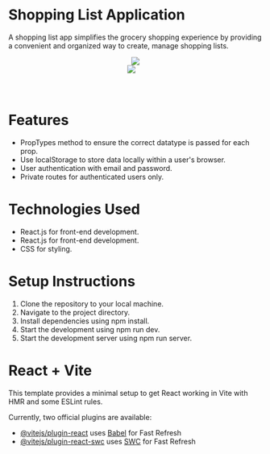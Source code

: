 
# Shopping List Application

A shopping list app simplifies the grocery shopping experience by providing a convenient and organized way to create, manage shopping lists.

<div id="header" align="center">
  <img src="https://media.giphy.com/media/v1.Y2lkPTc5MGI3NjExbHFyenU4dzhybm8zOGk1a251cHFyYmVpcmJpamhqY2M4N3FpdWx2eiZlcD12MV9pbnRlcm5hbF9naWZfYnlfaWQmY3Q9Zw/DWXPqvinrACGz0HnZK/giphy.gif"
>
  <br>

  <img src="https://github.com/KunnikarB/shopping-app/assets/138579856/0f5d55a9-daed-4a85-931e-499c53eb846d">
  <img scr="https://github.com/KunnikarB/shopping-app/assets/138579856/cb682278-68c2-4db4-b5ad-9ef5a1065cbb">
  <img scr="">
  <img scr="">
  <img scr="">

  
 </div> 
 <br> <br>

# Features


- PropTypes method to ensure the correct datatype is passed for each prop.
- Use localStorage to store data locally within a user's browser.
- User authentication with email and password.
- Private routes for authenticated users only.

# Technologies Used

- React.js for front-end development.
- React.js for front-end development.
- CSS for styling.

# Setup Instructions

1. Clone the repository to your local machine.
2. Navigate to the project directory.
3. Install dependencies using npm install.
4. Start the development using npm run dev.
5. Start the development server using npm run server.







# React + Vite

This template provides a minimal setup to get React working in Vite with HMR and some ESLint rules.

Currently, two official plugins are available:

- [@vitejs/plugin-react](https://github.com/vitejs/vite-plugin-react/blob/main/packages/plugin-react/README.md) uses [Babel](https://babeljs.io/) for Fast Refresh
- [@vitejs/plugin-react-swc](https://github.com/vitejs/vite-plugin-react-swc) uses [SWC](https://swc.rs/) for Fast Refresh
